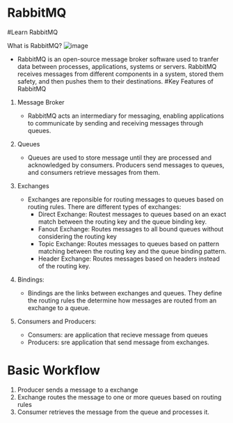 # RabbitMQ
#Learn RabbitMQ 

What is RabbitMQ?
![image](https://github.com/HangPhan-18/RabbitMQ/assets/89575378/06f9bf3b-e16b-4006-8e01-ba360373e9bf)

- RabbitMQ is an open-source message broker software used to tranfer data between processes, applications, systems or servers. RabbitMQ receives messages from different components in a system, stored them safety, and then pushes them to their destinations.
#Key Features of RabbitMQ
1. Message Broker
   - RabbitMQ acts an intermediary for messaging, enabling applications to communicate by sending and receiving messages through queues.

2. Queues
   - Queues are used to store message until they are processed and acknowledged by consumers. Producers send messages to queues, and consumers retrieve messages from them.

3. Exchanges
   - Exchanges are reponsible for routing messages to queues based on routing rules.
     There are different types of exchanges:
      - Direct Exchange: Routest messages to queues based on an exact match between the routing key and the queue binding key.
      - Fanout Exchange: Routes messages to all bound queues without considering the routing key
      - Topic Exchange: Routes messages to queues based on pattern matching between the routing key and the queue binding pattern.
      - Header Exchange: Routes messages based on headers instead of the routing key.

4. Bindings:
   - Bindings are the links between exchanges and queues. They define the routing rules the determine how messages are routed from an exchange to a queue.

5. Consumers and Producers:
   - Consumers: are application that recieve message from queues
   - Producers: sre application that send message from exchanges.


# Basic Workflow
1. Producer sends a message to a exchange
2. Exchange routes the message to one or more queues based on routing rules
3. Consumer retrieves the message from the queue and processes it.
